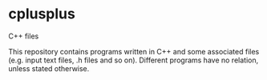 # cplusplus
C++ files

This repository contains programs written in C++ and some associated files (e.g. input text files, .h files and so on). Different programs have no relation, unless stated otherwise.
